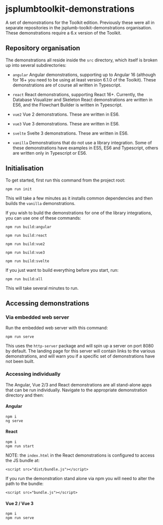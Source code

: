 # jsplumbtoolkit-demonstrations

A set of demonstrations for the Toolkit edition. Previously these were all in separate repositories in the jsplumb-toolkit-demonstrations organisation. These demonstrations require a 6.x version of the Toolkit.

## Repository organisation

The demonstrations all reside inside the `src` directory, which itself is broken up into several subdirectories:

- `angular` Angular demonstrations, supporting up to Angular 16 (although for 16+ you need to be using at least version 6.1.0 of the Toolkit). These demonstrations are of course all written in Typescript.

- `react` React demonstrations, supporting React 16+.  Currently, the Database Visualizer and Skeleton React demonstrations are written in ES6, and the Flowchart Builder is written in Typescript.

- `vue2` Vue 2 demonstrations. These are written in ES6.

- `vue3` Vue 3 demonstrations. These are written in ES6.

- `svelte` Svelte 3 demonstrations. These are written in ES6.

- `vanilla` Demonstrations that do not use a library integration. Some of these demonstrations have examples in ES5, ES6 and Typescript, others are written only in Typescript or ES6.

## Initialisation

To get started, first run this command from the project root:

```
npm run init
```

This will take a few minutes as it installs common dependencies and then builds the `vanilla` demonstrations. 

If you wish to build the demonstrations for one of the library integrations, you can use one of these commands:

```
npm run build:angular
```

```
npm run build:react
```

```
npm run build:vue2
```

```
npm run build:vue3
```

```
npm run build:svelte
```

If you just want to build everything before you start, run:

```
npm run build:all
```

This will take several minutes to run.

## Accessing demonstrations

### Via embedded web server

Run the embedded web server with this command:

```
npm run serve
```

This uses the `http-server` package and will spin up a server on port 8080 by default. The landing page for this server will contain links to the various demonstrations, and will warn you if a specific set of demonstrations have not been built.

### Accessing individually

The Angular, Vue 2/3 and React demonstrations are all stand-alone apps that can be run individually. Navigate to the appropriate demonstration directory and then:

#### Angular

```
npm i
ng serve
```

#### React

```
npm i
npm run start
```

NOTE: the `index.html` in the React demonstrations is configured to access the JS bundle at:

```
<script src="dist/bundle.js"></script>
```

If you run the demonstration stand alone via npm you will need to alter the path to the bundle:

```
<script src="bundle.js"></script>
```

#### Vue 2 / Vue 3

```
npm i
npm run serve
```


